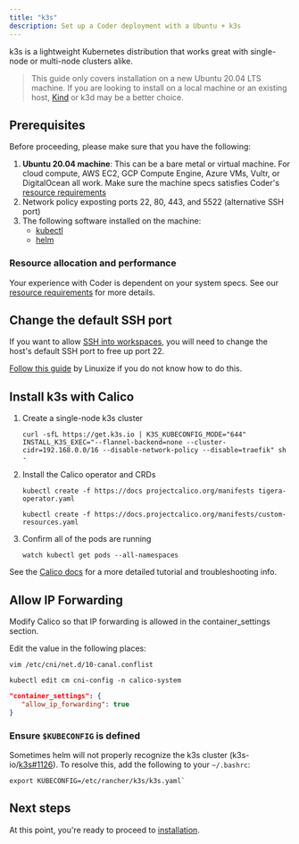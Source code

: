 ```yaml
---
title: "k3s"
description: Set up a Coder deployment with a Ubuntu + k3s
---
```


k3s is a lightweight Kubernetes distribution that works great with single-node
or multi-node clusters alike.

> This guide only covers installation on a new Ubuntu 20.04 LTS machine. If you
> are looking to install on a local machine or an existing host,
> [Kind](./kind.md) or k3d may be a better choice.

## Prerequisites

Before proceeding, please make sure that you have the following:

1. **Ubuntu 20.04 machine**: This can be a bare metal or virtual machine. For
   cloud compute, AWS EC2, GCP Compute Engine, Azure VMs, Vultr, or DigitalOcean
   all work. Make sure the machine specs satisfies Coder's
   [resource requirements](../requirements.md)
1. Network policy exposting ports 22, 80, 443, and 5522 (alternative SSH port)
1. The following software installed on the machine:
   - [kubectl](https://kubernetes.io/docs/tasks/tools/install-kubectl-linux/)
   - [helm](https://helm.sh/docs/intro/install/)

### Resource allocation and performance

Your experience with Coder is dependent on your system specs. See our
[resource requirements](../requirements.md) for more details.

## Change the default SSH port

If you want to allow
[SSH into workspaces](https://coder.com/docs/coder/v1.20/workspaces/ssh), you
will need to change the host's default SSH port to free up port 22.

[Follow this guide](https://linuxize.com/post/how-to-change-ssh-port-in-linux/)
by Linuxize if you do not know how to do this.

## Install k3s with Calico

1. Create a single-node k3s cluster

   ```console
   curl -sfL https://get.k3s.io | K3S_KUBECONFIG_MODE="644" INSTALL_K3S_EXEC="--flannel-backend=none --cluster-cidr=192.168.0.0/16 --disable-network-policy --disable=traefik" sh -
   ```

1. Install the Calico operator and CRDs

   ```console
   kubectl create -f https://docs projectcalico.org/manifests tigera-operator.yaml

   kubectl create -f https://docs.projectcalico.org/manifests/custom-resources.yaml
   ```

1. Confirm all of the pods are running

   ```console
   watch kubectl get pods --all-namespaces
   ```

See the
[Calico docs](https://docs.projectcalico.org/getting-started/kubernetes/k3s/quickstart)
for a more detailed tutorial and troubleshooting info.

## Allow IP Forwarding

Modify Calico so that IP forwarding is allowed in the container_settings
section.

Edit the value in the following places:

```console
vim /etc/cni/net.d/10-canal.conflist

kubectl edit cm cni-config -n calico-system
```

```json
"container_settings": {
   "allow_ip_forwarding": true
}
```

### Ensure `$KUBECONFIG` is defined

Sometimes helm will not properly recognize the k3s cluster
(k3s-io/[k3s#1126](https://github.com/k3s-io/k3s/issues/1126)). To resolve this,
add the following to your `~/.bashrc`:

```console
export KUBECONFIG=/etc/rancher/k3s/k3s.yaml`
```

## Next steps

At this point, you're ready to proceed to [installation](../installation.md).
